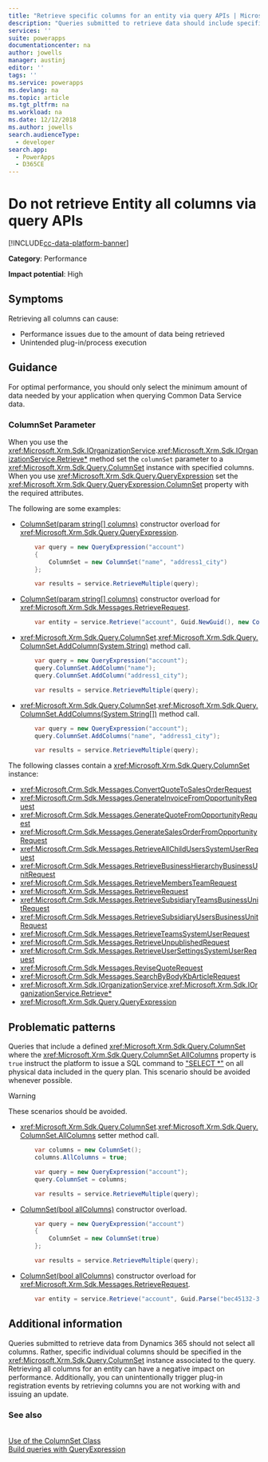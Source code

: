 ```yaml
---
title: "Retrieve specific columns for an entity via query APIs | MicrosoftDocs"
description: "Queries submitted to retrieve data should include specific columns in the ColumnSet instance associated to the query rather than All Columns."
services: ''
suite: powerapps
documentationcenter: na
author: jowells
manager: austinj
editor: ''
tags: ''
ms.service: powerapps
ms.devlang: na
ms.topic: article
ms.tgt_pltfrm: na
ms.workload: na
ms.date: 12/12/2018
ms.author: jowells
search.audienceType: 
  - developer
search.app: 
  - PowerApps
  - D365CE
--- 
```

# Do not retrieve Entity all columns via query APIs

[!INCLUDE[cc-data-platform-banner](../../../../includes/cc-data-platform-banner.md)]

**Category**: Performance

**Impact potential**: High

<a name='symptoms'></a>

## Symptoms

Retrieving all columns can cause:

- Performance issues due to the amount of data being retrieved
- Unintended plug-in/process execution

<a name='guidance'></a>

## Guidance

For optimal performance, you should only select the minimum amount of data needed by your application when querying Common Data Service data. 

### ColumnSet Parameter

When you use the <xref:Microsoft.Xrm.Sdk.IOrganizationService>.<xref:Microsoft.Xrm.Sdk.IOrganizationService.Retrieve*> method set the `columnSet` parameter to a <xref:Microsoft.Xrm.Sdk.Query.ColumnSet> instance with specified columns.  When you use <xref:Microsoft.Xrm.Sdk.Query.QueryExpression> set the <xref:Microsoft.Xrm.Sdk.Query.QueryExpression.ColumnSet> property with the required attributes.

The following are some examples:

- [ColumnSet(param string[] columns)](/dotnet/api/microsoft.xrm.sdk.query.columnset.-ctor#Microsoft_Xrm_Sdk_Query_ColumnSet__ctor_System_String___) constructor overload for <xref:Microsoft.Xrm.Sdk.Query.QueryExpression>.

    ```csharp
        var query = new QueryExpression("account")
        {
            ColumnSet = new ColumnSet("name", "address1_city")
        };

        var results = service.RetrieveMultiple(query);
    ```

- [ColumnSet(param string[] columns)](/dotnet/api/microsoft.xrm.sdk.query.columnset.-ctor#Microsoft_Xrm_Sdk_Query_ColumnSet__ctor_System_String___) constructor overload for <xref:Microsoft.Xrm.Sdk.Messages.RetrieveRequest>.

    ```csharp
        var entity = service.Retrieve("account", Guid.NewGuid(), new ColumnSet("name", "address1_city"));
    ```

- <xref:Microsoft.Xrm.Sdk.Query.ColumnSet>.<xref:Microsoft.Xrm.Sdk.Query.ColumnSet.AddColumn(System.String)> method call.

    ```csharp
        var query = new QueryExpression("account");
        query.ColumnSet.AddColumn("name");
        query.ColumnSet.AddColumn("address1_city");

        var results = service.RetrieveMultiple(query);
    ```

- <xref:Microsoft.Xrm.Sdk.Query.ColumnSet>.<xref:Microsoft.Xrm.Sdk.Query.ColumnSet.AddColumns(System.String[])> method call.

    ```csharp
        var query = new QueryExpression("account");
        query.ColumnSet.AddColumns("name", "address1_city");

        var results = service.RetrieveMultiple(query);
    ```

The following classes contain a <xref:Microsoft.Xrm.Sdk.Query.ColumnSet>  instance:

- <xref:Microsoft.Crm.Sdk.Messages.ConvertQuoteToSalesOrderRequest>
- <xref:Microsoft.Crm.Sdk.Messages.GenerateInvoiceFromOpportunityRequest>
- <xref:Microsoft.Crm.Sdk.Messages.GenerateQuoteFromOpportunityRequest>
- <xref:Microsoft.Crm.Sdk.Messages.GenerateSalesOrderFromOpportunityRequest>
- <xref:Microsoft.Crm.Sdk.Messages.RetrieveAllChildUsersSystemUserRequest>
- <xref:Microsoft.Crm.Sdk.Messages.RetrieveBusinessHierarchyBusinessUnitRequest>
- <xref:Microsoft.Crm.Sdk.Messages.RetrieveMembersTeamRequest>
- <xref:Microsoft.Xrm.Sdk.Messages.RetrieveRequest>
- <xref:Microsoft.Crm.Sdk.Messages.RetrieveSubsidiaryTeamsBusinessUnitRequest>
- <xref:Microsoft.Crm.Sdk.Messages.RetrieveSubsidiaryUsersBusinessUnitRequest>
- <xref:Microsoft.Crm.Sdk.Messages.RetrieveTeamsSystemUserRequest>
- <xref:Microsoft.Crm.Sdk.Messages.RetrieveUnpublishedRequest>
- <xref:Microsoft.Crm.Sdk.Messages.RetrieveUserSettingsSystemUserRequest>
- <xref:Microsoft.Crm.Sdk.Messages.ReviseQuoteRequest>
- <xref:Microsoft.Crm.Sdk.Messages.SearchByBodyKbArticleRequest>
- <xref:Microsoft.Xrm.Sdk.IOrganizationService>.<xref:Microsoft.Xrm.Sdk.IOrganizationService.Retrieve*>
- <xref:Microsoft.Xrm.Sdk.Query.QueryExpression>

<a name='problem'></a>

## Problematic patterns

Queries that include a defined <xref:Microsoft.Xrm.Sdk.Query.ColumnSet> where the <xref:Microsoft.Xrm.Sdk.Query.ColumnSet.AllColumns> property is `true` instruct the platform to issue a SQL command to ["SELECT *"](https://technet.microsoft.com/library/ms189287.aspx) on all physical data included in the query plan.  This scenario should be avoided whenever possible.

> [!WARNING]
> These scenarios should be avoided.

- <xref:Microsoft.Xrm.Sdk.Query.ColumnSet>.<xref:Microsoft.Xrm.Sdk.Query.ColumnSet.AllColumns> setter method call.

    ```csharp
        var columns = new ColumnSet();
        columns.AllColumns = true;

        var query = new QueryExpression("account");
        query.ColumnSet = columns;

        var results = service.RetrieveMultiple(query);
    ```

- [ColumnSet(bool allColumns)](/dotnet/api/microsoft.xrm.sdk.query.columnset.-ctor#Microsoft_Xrm_Sdk_Query_ColumnSet__ctor_System_Boolean_) constructor overload.

    ```csharp
        var query = new QueryExpression("account")
        {
            ColumnSet = new ColumnSet(true)
        };

        var results = service.RetrieveMultiple(query);
    ```

- [ColumnSet(bool allColumns)](/dotnet/api/microsoft.xrm.sdk.query.columnset.-ctor#Microsoft_Xrm_Sdk_Query_ColumnSet__ctor_System_Boolean_) constructor overload for <xref:Microsoft.Xrm.Sdk.Messages.RetrieveRequest>.

    ```csharp
        var entity = service.Retrieve("account", Guid.Parse("bec45132-392a-4617-b935-a64ef04738e4"), new ColumnSet(true));
    ```

<a name='additional'></a>

## Additional information

Queries submitted to retrieve data from Dynamics 365 should not select all columns.  Rather, specific individual columns should be specified in the <xref:Microsoft.Xrm.Sdk.Query.ColumnSet> instance associated to the query. Retrieving all columns for an entity can have a negative impact on performance. Additionally, you can unintentionally trigger plug-in registration events by retrieving columns you are not working with and issuing an update.

<a name='seealso'></a>

### See also

<xref href="Microsoft.Xrm.Sdk.Query.ColumnSet?text=ColumnSet Class" /><br />
[Use of the ColumnSet Class](../../org-service/use-the-columnset-class.md)<br />
[Build queries with QueryExpression](../../org-service/build-queries-with-queryexpression.md)<br />